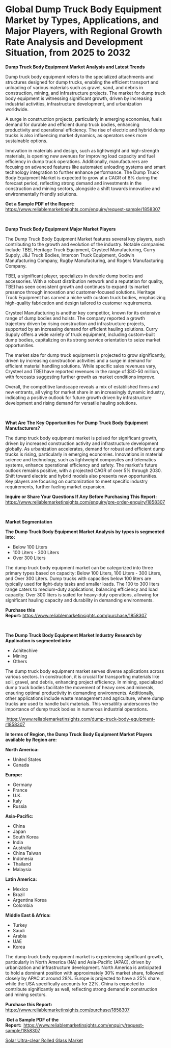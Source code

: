 <p><h1>Global Dump Truck Body Equipment Market by Types, Applications, and Major Players, with Regional Growth Rate Analysis and Development Situation, from 2025 to 2032</h1></p><p><strong>Dump Truck Body Equipment Market Analysis and Latest Trends</strong></p>
<p><p>Dump truck body equipment refers to the specialized attachments and structures designed for dump trucks, enabling the efficient transport and unloading of various materials such as gravel, sand, and debris in construction, mining, and infrastructure projects. The market for dump truck body equipment is witnessing significant growth, driven by increasing industrial activities, infrastructure development, and urbanization worldwide. </p><p>A surge in construction projects, particularly in emerging economies, fuels demand for durable and efficient dump truck bodies, enhancing productivity and operational efficiency. The rise of electric and hybrid dump trucks is also influencing market dynamics, as operators seek more sustainable options. </p><p>Innovation in materials and design, such as lightweight and high-strength materials, is opening new avenues for improving load capacity and fuel efficiency in dump truck operations. Additionally, manufacturers are focusing on advanced features like automated unloading systems and smart technology integration to further enhance performance. The Dump Truck Body Equipment Market is expected to grow at a CAGR of 8% during the forecast period, reflecting strong demand and investments in the construction and mining sectors, alongside a shift towards innovative and environmentally friendly solutions.</p></p>
<p><strong>Get a Sample PDF of the Report:&nbsp;</strong> <a href="https://www.reliablemarketinsights.com/enquiry/request-sample/1858307?utm_campaign=3062&utm_medium=2&utm_source=Github&utm_content=ia&utm_term=31032025&utm_id=dump-truck-body-equipment">https://www.reliablemarketinsights.com/enquiry/request-sample/1858307</a></p>
<p>&nbsp;</p>
<p><strong>Dump Truck Body Equipment Major Market Players</strong></p>
<p><p>The Dump Truck Body Equipment Market features several key players, each contributing to the growth and evolution of the industry. Notable companies include TBEI, Heritage Truck Equipment, Crysteel Manufacturing, Curry Supply, J&J Truck Bodies, Intercon Truck Equipment, Godwin Manufacturing Company, Rugby Manufacturing, and Rogers Manufacturing Company. </p><p>TBEI, a significant player, specializes in durable dump bodies and accessories. With a robust distribution network and a reputation for quality, TBEI has seen consistent growth and continues to expand its market presence through innovation and customer-focused solutions. Heritage Truck Equipment has carved a niche with custom truck bodies, emphasizing high-quality fabrication and design tailored to customer requirements.</p><p>Crysteel Manufacturing is another key competitor, known for its extensive range of dump bodies and hoists. The company reported a growth trajectory driven by rising construction and infrastructure projects, supported by an increasing demand for efficient hauling solutions. Curry Supply offers a wide variety of truck equipment, including custom-built dump bodies, capitalizing on its strong service orientation to seize market opportunities.</p><p>The market size for dump truck equipment is projected to grow significantly, driven by increasing construction activities and a surge in demand for efficient material handling solutions. While specific sales revenues vary, Crysteel and TBEI have reported revenues in the range of $30-50 million, with forecasts suggesting further growth as market conditions improve.</p><p>Overall, the competitive landscape reveals a mix of established firms and new entrants, all vying for market share in an increasingly dynamic industry, indicating a positive outlook for future growth driven by infrastructure development and rising demand for versatile hauling solutions.</p></p>
<p>&nbsp;</p>
<p><strong>What Are The Key Opportunities For Dump Truck Body Equipment Manufacturers?</strong></p>
<p><p>The dump truck body equipment market is poised for significant growth, driven by increased construction activity and infrastructure development globally. As urbanization accelerates, demand for robust and efficient dump trucks is rising, particularly in emerging economies. Innovations in material science and technology, such as lightweight composites and telematics systems, enhance operational efficiency and safety. The market's future outlook remains positive, with a projected CAGR of over 5% through 2030. Shift toward electric and hybrid models also presents new opportunities. Key players are focusing on customization to meet specific industry requirements, further fueling market expansion.</p></p>
<p><strong>Inquire or Share Your Questions If Any Before Purchasing This Report:</strong> <a href="https://www.reliablemarketinsights.com/enquiry/pre-order-enquiry/1858307?utm_campaign=3062&utm_medium=2&utm_source=Github&utm_content=ia&utm_term=31032025&utm_id=dump-truck-body-equipment">https://www.reliablemarketinsights.com/enquiry/pre-order-enquiry/1858307</a></p>
<p>&nbsp;</p>
<p><strong>Market Segmentation</strong></p>
<p><strong>The Dump Truck Body Equipment Market Analysis by types is segmented into:</strong></p>
<p><ul><li>Below 100 Liters</li><li>100 Liters - 300 Liters</li><li>Over 300 Liters</li></ul></p>
<p><p>The dump truck body equipment market can be categorized into three primary types based on capacity: Below 100 Liters, 100 Liters - 300 Liters, and Over 300 Liters. Dump trucks with capacities below 100 liters are typically used for light-duty tasks and smaller loads. The 100 to 300 liters range caters to medium-duty applications, balancing efficiency and load capacity. Over 300 liters is suited for heavy-duty operations, allowing for significant hauling capacity and durability in demanding environments.</p></p>
<p><strong>Purchase this Report:&nbsp;</strong><a href="https://www.reliablemarketinsights.com/purchase/1858307?utm_campaign=3062&utm_medium=2&utm_source=Github&utm_content=ia&utm_term=31032025&utm_id=dump-truck-body-equipment">https://www.reliablemarketinsights.com/purchase/1858307</a></p>
<p>&nbsp;</p>
<p><strong>The Dump Truck Body Equipment Market Industry Research by Application is segmented into:</strong></p>
<p><ul><li>Achitechive</li><li>Mining</li><li>Others</li></ul></p>
<p><p>The dump truck body equipment market serves diverse applications across various sectors. In construction, it is crucial for transporting materials like soil, gravel, and debris, enhancing project efficiency. In mining, specialized dump truck bodies facilitate the movement of heavy ores and minerals, ensuring optimal productivity in demanding environments. Additionally, other applications include waste management and agriculture, where dump trucks are used to handle bulk materials. This versatility underscores the importance of dump truck bodies in numerous industrial operations.</p></p>
<p><a href="https://www.reliablemarketinsights.com/dump-truck-body-equipment-r1858307?utm_campaign=3062&utm_medium=2&utm_source=Github&utm_content=ia&utm_term=31032025&utm_id=dump-truck-body-equipment">&nbsp;https://www.reliablemarketinsights.com/dump-truck-body-equipment-r1858307</a></p>
<p><strong>In terms of Region, the Dump Truck Body Equipment Market Players available by Region are:</strong></p>
<p>
    <p> <strong> North America: </strong>
        <ul>
            <li>United States</li>
            <li>Canada</li>
        </ul>
        </p> 
    <p> <strong> Europe: </strong>
        <ul>
            <li>Germany</li>
            <li>France</li>
            <li>U.K.</li>
            <li>Italy</li>
            <li>Russia</li>
        </ul>
        </p> 
    <p> <strong> Asia-Pacific: </strong>
        <ul>
            <li>China</li>
            <li>Japan</li>
            <li>South Korea</li>
            <li>India</li>
            <li>Australia</li>
            <li>China Taiwan</li>
            <li>Indonesia</li>
            <li>Thailand</li>
            <li>Malaysia</li>
        </ul>
        </p> 
    <p> <strong> Latin America: </strong>
        <ul>
            <li>Mexico</li>
            <li>Brazil</li>
            <li>Argentina Korea</li>
            <li>Colombia</li>
        </ul>
        </p> 
    <p> <strong> Middle East & Africa: </strong>
        <ul>
            <li>Turkey</li>
            <li>Saudi</li>
            <li>Arabia</li>
            <li>UAE</li>
            <li>Korea</li>
        </ul>
    </p>
    </p>
<p><p>The dump truck body equipment market is experiencing significant growth, particularly in North America (NA) and Asia-Pacific (APAC), driven by urbanization and infrastructure development. North America is anticipated to hold a dominant position with approximately 30% market share, followed closely by APAC at around 28%. Europe is projected to have a 25% share, while the USA specifically accounts for 22%. China is expected to contribute significantly as well, reflecting strong demand in construction and mining sectors.</p></p>
<p><strong>Purchase this Report: </strong><a href="https://www.reliablemarketinsights.com/purchase/1858307?utm_campaign=3062&utm_medium=2&utm_source=Github&utm_content=ia&utm_term=31032025&utm_id=dump-truck-body-equipment">https://www.reliablemarketinsights.com/purchase/1858307</a></p>
<p>&nbsp;<strong>Get a Sample PDF of the Report:&nbsp;&nbsp;</strong><a href="https://www.reliablemarketinsights.com/enquiry/request-sample/1858307?utm_campaign=3062&utm_medium=2&utm_source=Github&utm_content=ia&utm_term=31032025&utm_id=dump-truck-body-equipment">https://www.reliablemarketinsights.com/enquiry/request-sample/1858307</a></p>
<p><strong></strong></p>
<p><p><a href="https://github.com/vjorelaclliv/Market-Research-Report-List-1/blob/main/solar-ultra-clear-rolled-glass-market.md?utm_campaign=3062&utm_medium=2&utm_source=Github&utm_content=ia&utm_term=31032025&utm_id=dump-truck-body-equipment">Solar Ultra-clear Rolled Glass Market</a></p></p>